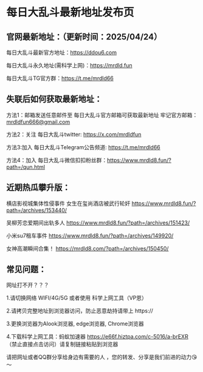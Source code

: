 # 每日大乱斗最新地址发布页

官网最新地址：（更新时间：2025/04/24）
-
 每日大乱斗最新官方地址：https://ddou6.com

 每日大乱斗永久地址(需科学上网)：https://mrdld.fun

 每日大乱斗TG官方群：https://t.me/mrdld66

失联后如何获取最新地址：
-
方法1：邮箱发送任意邮件至 每日大乱斗官方邮箱可获取最新地址
牢记官方邮箱：mrdldfun666@gmail.com

方法2：关注 每日大乱斗twitter:  https://x.com/mrdldfun

方法3:加入 每日大乱斗Telegram公告频道: https://t.me/mrdld66

方法4：加入 每日大乱斗微信扣扣粉丝群：https://www.mrdld8.fun/?path=/qun.html

近期热瓜攀升版：
-
横店影视城集体性侵事件 女生在玺尚酒店被武行轮奸 https://www.mrdld8.fun/?path=/archives/153440/

吴柳芳恋爱期间出轨多人 https://www.mrdld8.fun/?path=/archives/151423/

小米su7租车事件 https://www.mrdld8.fun/?path=/archives/149920/

女神高潮瞬间合集！ https://mrdld8.com/?path=/archives/150450/

常见问题：
-
网址打不开？？？

1.请切换网络 WIFI/4G/5G 或者使用 科学上网工具（VP恩）

2.请拷贝完整地址到浏览器访问，防止恶意劫持请带上 https://

3.更换浏览器为Alook浏览器, edge浏览器, Chrome浏览器

4.下载科学上网工具：蚂蚁加速器 https://e66f.hiztpa.com/c-5016/a-brEXR （禁止直接点击访问）请复制链接粘贴到浏览器

请把网址或者QQ群分享给身边有需要的人 ，您的转发、分享是我们前进的动力😘～
